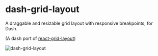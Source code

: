 # dash-grid-layout

A draggable and resizable grid layout with responsive breakpoints, for Dash.

(A dash port of [react-grid-layout](https://github.com/react-grid-layout/react-grid-layout))

![dash-grid-layout](./demo.gif)